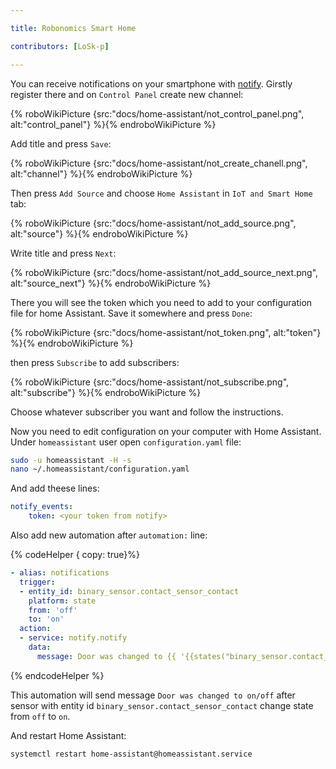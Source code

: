 ```yaml
---

title: Robonomics Smart Home

contributors: [LoSk-p]

---
```


You can receive notifications on your smartphone with [notify](https://notify.events/). Girstly register there and on `Control Panel` create new channel:

{% roboWikiPicture {src:"docs/home-assistant/not_control_panel.png", alt:"control_panel"} %}{% endroboWikiPicture %}

Add title and press `Save`:

{% roboWikiPicture {src:"docs/home-assistant/not_create_chanell.png", alt:"channel"} %}{% endroboWikiPicture %}

Then press `Add Source` and choose `Home Assistant` in `IoT and Smart Home` tab:

{% roboWikiPicture {src:"docs/home-assistant/not_add_source.png", alt:"source"} %}{% endroboWikiPicture %}

Write title and press `Next`:

{% roboWikiPicture {src:"docs/home-assistant/not_add_source_next.png", alt:"source_next"} %}{% endroboWikiPicture %}

There you will see the token which you need to add to your configuration file for home Assistant. Save it somewhere and press `Done`:

{% roboWikiPicture {src:"docs/home-assistant/not_token.png", alt:"token"} %}{% endroboWikiPicture %}

then press `Subscribe` to add subscribers:

{% roboWikiPicture {src:"docs/home-assistant/not_subscribe.png", alt:"subscribe"} %}{% endroboWikiPicture %}

Choose whatever subscriber you want and follow the instructions.

Now you need to edit configuration on your computer with Home Assistant. Under `homeassistant` user open `configuration.yaml` file:

```bash
sudo -u homeassistant -H -s
nano ~/.homeassistant/configuration.yaml
```

And add theese lines:


```yaml
notify_events:
    token: <your token from notify>
```
Also add new automation after `automation:` line:

{% codeHelper { copy: true}%}

```yaml
- alias: notifications
  trigger:
  - entity_id: binary_sensor.contact_sensor_contact
    platform: state
    from: 'off'
    to: 'on'
  action:
  - service: notify.notify
    data:
      message: Door was changed to {{ '{{states("binary_sensor.contact_sensor_contact")}}' }}
```

{% endcodeHelper %}

This automation will send message `Door was changed to on/off` after sensor with entity id `binary_sensor.contact_sensor_contact` change state from `off` to `on`.

And restart Home Assistant:
```bash
systemctl restart home-assistant@homeassistant.service
```